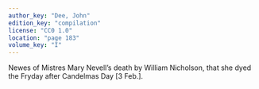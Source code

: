 ```yaml
---
author_key: "Dee, John"
edition_key: "compilation"
license: "CC0 1.0"
location: "page 183"
volume_key: "I"
---
```

Newes of Mistres Mary Nevell’s death by William Nicholson, that she dyed the
Fryday after Candelmas Day [3 Feb.].
